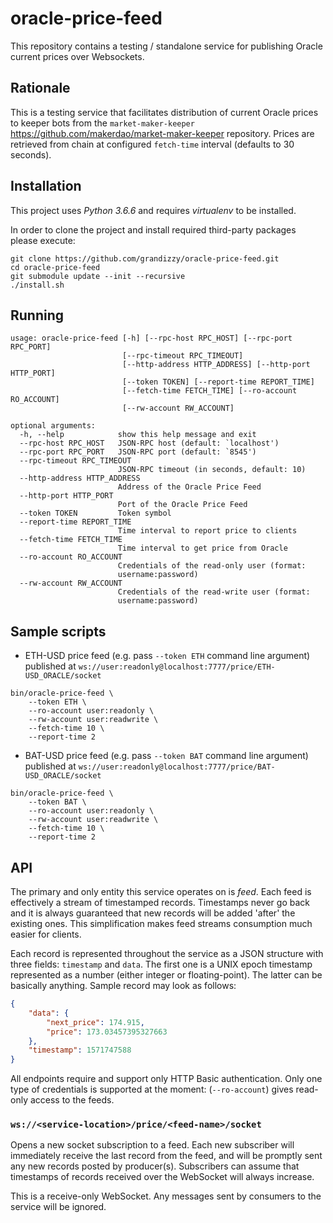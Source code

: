 # oracle-price-feed

This repository contains a testing / standalone service for publishing Oracle current prices over Websockets.


## Rationale

This is a testing service that facilitates distribution of current Oracle prices to keeper bots from the `market-maker-keeper`
<https://github.com/makerdao/market-maker-keeper> repository. Prices are retrieved from chain at configured `fetch-time` interval (defaults to 30 seconds).


## Installation

This project uses *Python 3.6.6* and requires *virtualenv* to be installed.

In order to clone the project and install required third-party packages please execute:
```
git clone https://github.com/grandizzy/oracle-price-feed.git
cd oracle-price-feed
git submodule update --init --recursive
./install.sh
```


## Running

```
usage: oracle-price-feed [-h] [--rpc-host RPC_HOST] [--rpc-port RPC_PORT]
                         [--rpc-timeout RPC_TIMEOUT]
                         [--http-address HTTP_ADDRESS] [--http-port HTTP_PORT]
                         [--token TOKEN] [--report-time REPORT_TIME]
                         [--fetch-time FETCH_TIME] [--ro-account RO_ACCOUNT]
                         [--rw-account RW_ACCOUNT]

optional arguments:
  -h, --help            show this help message and exit
  --rpc-host RPC_HOST   JSON-RPC host (default: `localhost')
  --rpc-port RPC_PORT   JSON-RPC port (default: `8545')
  --rpc-timeout RPC_TIMEOUT
                        JSON-RPC timeout (in seconds, default: 10)
  --http-address HTTP_ADDRESS
                        Address of the Oracle Price Feed
  --http-port HTTP_PORT
                        Port of the Oracle Price Feed
  --token TOKEN         Token symbol
  --report-time REPORT_TIME
                        Time interval to report price to clients
  --fetch-time FETCH_TIME
                        Time interval to get price from Oracle
  --ro-account RO_ACCOUNT
                        Credentials of the read-only user (format:
                        username:password)
  --rw-account RW_ACCOUNT
                        Credentials of the read-write user (format:
                        username:password)
```

## Sample scripts

- ETH-USD price feed (e.g. pass `--token ETH` command line argument) published at `ws://user:readonly@localhost:7777/price/ETH-USD_ORACLE/socket`
```
bin/oracle-price-feed \
    --token ETH \
    --ro-account user:readonly \
    --rw-account user:readwrite \
    --fetch-time 10 \
    --report-time 2
```

- BAT-USD price feed (e.g. pass `--token BAT` command line argument) published at `ws://user:readonly@localhost:7777/price/BAT-USD_ORACLE/socket`
```
bin/oracle-price-feed \
    --token BAT \
    --ro-account user:readonly \
    --rw-account user:readwrite \
    --fetch-time 10 \
    --report-time 2
```

## API

The primary and only entity this service operates on is _feed_. Each feed is effectively a stream
of timestamped records. Timestamps never go back and it is always guaranteed that
new records will be added 'after' the existing ones. This simplification makes feed streams
consumption much easier for clients.

Each record is represented throughout the service as a JSON structure with three fields: `timestamp`
and `data`. The first one is a UNIX epoch timestamp represented as a number (either integer or floating-point).
The latter can be basically anything. Sample record may look as follows:
```json
{
    "data": {
        "next_price": 174.915,
        "price": 173.03457395327663
    },
    "timestamp": 1571747588
}
```

All endpoints require and support only HTTP Basic authentication. Only one type of credentials
is supported at the moment: (`--ro-account`) gives read-only access to
the feeds.


### `ws://<service-location>/price/<feed-name>/socket`

Opens a new socket subscription to a feed. Each new subscriber will immediately receive the last record
from the feed, and will be promptly sent any new records posted by producer(s). Subscribers
can assume that timestamps of records received over the WebSocket will always increase.

This is a receive-only WebSocket. Any messages sent by consumers to the service will be ignored.

